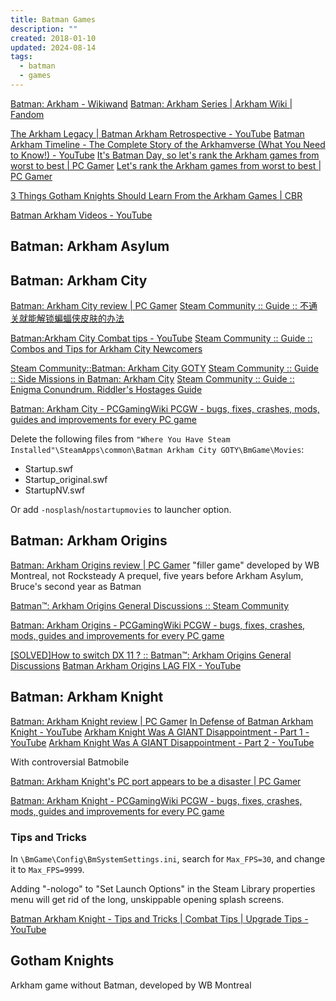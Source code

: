 ```yaml
---
title: Batman Games
description: ""
created: 2018-01-10
updated: 2024-08-14
tags:
  - batman
  - games
---
```


[Batman: Arkham - Wikiwand](https://omni.wikiwand.com/en/Batman:_Arkham)
[Batman: Arkham Series | Arkham Wiki | Fandom](https://arkhamcity.fandom.com/wiki/Batman:_Arkham_Series)

[The Arkham Legacy | Batman Arkham Retrospective - YouTube](https://www.youtube.com/watch?v=_UPXsaOyY3U)
[Batman Arkham Timeline - The Complete Story of the Arkhamverse (What You Need to Know!) - YouTube](https://www.youtube.com/watch?v=OIfsm2lZa54)
[It's Batman Day, so let's rank the Arkham games from worst to best | PC Gamer](https://www.pcgamer.com/the-batman-arkham-games-ranked-from-worst-to-best/)
[Let's rank the Arkham games from worst to best | PC Gamer](https://www.pcgamer.com/the-batman-arkham-games-ranked-from-worst-to-best/)

[3 Things Gotham Knights Should Learn From the Arkham Games | CBR](https://www.cbr.com/gotham-knights-arkham-games-lessons/)

[Batman Arkham Videos - YouTube](https://www.youtube.com/channel/UCl2Ae8IzmEusR43OL9HNcKQ)

## Batman: Arkham Asylum

## Batman: Arkham City

[Batman: Arkham City review | PC Gamer](https://www.pcgamer.com/batman-arkham-city-review/)
[Steam Community :: Guide :: 不通关就能解锁蝙蝠侠皮肤的办法](https://steamcommunity.com/sharedfiles/filedetails/?id=536642688)

[Batman:Arkham City Combat tips - YouTube](https://www.youtube.com/watch?v=09_jaNm5mA8)
[Steam Community :: Guide :: Combos and Tips for Arkham City Newcomers](https://steamcommunity.com/sharedfiles/filedetails/?id=1677144521)

[Steam Community::Batman: Arkham City GOTY](https://steamcommunity.com/app/200260/guides/?browsefilter=trend&requiredtags[]=Walkthroughs&requiredtags[]=English)
[Steam Community :: Guide :: Side Missions in Batman: Arkham City](https://steamcommunity.com/sharedfiles/filedetails/?id=217901610)
[Steam Community :: Guide :: Enigma Conundrum. Riddler's Hostages Guide](https://steamcommunity.com/sharedfiles/filedetails/?id=121948247)

[Batman: Arkham City - PCGamingWiki PCGW - bugs, fixes, crashes, mods, guides and improvements for every PC game](https://www.pcgamingwiki.com/wiki/Batman:_Arkham_City)

Delete the following files from `"Where You Have Steam Installed"\SteamApps\common\Batman Arkham City GOTY\BmGame\Movies`:

- Startup.swf
- Startup_original.swf
- StartupNV.swf

Or add `-nosplash`/`nostartupmovies` to launcher option.

## Batman: Arkham Origins

[Batman: Arkham Origins review | PC Gamer](https://www.pcgamer.com/batman-arkham-origins-review/)
"filler game" developed by WB Montreal, not Rocksteady
A prequel, five years before Arkham Asylum, Bruce's second year as Batman

[Batman™: Arkham Origins General Discussions :: Steam Community](https://steamcommunity.com/app/209000/discussions/)

[Batman: Arkham Origins - PCGamingWiki PCGW - bugs, fixes, crashes, mods, guides and improvements for every PC game](http://pcgamingwiki.com/wiki/Batman:_Arkham_Origins)

[[SOLVED]How to switch DX 11 ? :: Batman™: Arkham Origins General Discussions](https://steamcommunity.com/app/209000/discussions/0/341537388324214655/)
[Batman Arkham Origins LAG FIX - YouTube](https://www.youtube.com/watch?v=rkKJb5yOQxQ)

## Batman: Arkham Knight

[Batman: Arkham Knight review | PC Gamer](https://www.pcgamer.com/batman-arkham-knight-review/)
[In Defense of Batman Arkham Knight - YouTube](https://www.youtube.com/watch?v=T8oPQS0DCsA)
[Arkham Knight Was A GIANT Disappointment - Part 1 - YouTube](https://www.youtube.com/watch?v=OP0WXHbva-U)
[Arkham Knight Was A GIANT Disappointment - Part 2 - YouTube](https://www.youtube.com/watch?v=AmRstjJSGcY)

With controversial Batmobile

[Batman: Arkham Knight's PC port appears to be a disaster | PC Gamer](https://www.pcgamer.com/batman-arkham-knights-launch-appears-to-be-a-disaster/)

[Batman: Arkham Knight - PCGamingWiki PCGW - bugs, fixes, crashes, mods, guides and improvements for every PC game](https://www.pcgamingwiki.com/wiki/Batman:_Arkham_Knight)

### Tips and Tricks

In `\BmGame\Config\BmSystemSettings.ini`, search for `Max_FPS=30`, and change it to `Max_FPS=9999`.

Adding "-nologo" to "Set Launch Options" in the Steam Library properties menu will get rid of the long, unskippable opening splash screens.

[Batman Arkham Knight - Tips and Tricks | Combat Tips | Upgrade Tips - YouTube](https://www.youtube.com/watch?v=ZMJCaqw9fwo)

## Gotham Knights

Arkham game without Batman, developed by WB Montreal
